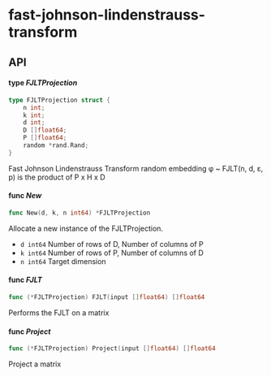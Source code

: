 # fast-johnson-lindenstrauss-transform #
## API ##

#### type _FJLTProjection_ ####
```go
type FJLTProjection struct {
    n int;
    k int;
    d int;
    D []float64;
    P []float64;
    random *rand.Rand;
}
```
Fast Johnson Lindenstrauss Transform random embedding &phi; ~ FJLT(n, d, &epsilon;, p) is the product of P x H x D
#### func _New_ ####
``` go
func New(d, k, n int64) *FJLTProjection
```
Allocate a new instance of the FJLTProjection.
+ `d int64` Number of rows of D, Number of columns of P
+ `k int64` Number of rows of P, Number of columns of D
+ `n int64` Target dimension

#### func _FJLT_ ####
```go
func (*FJLTProjection) FJLT(input []float64) []float64
```
Performs the FJLT on a matrix
#### func _Project_ ####
```go
func (*FJLTProjection) Project(input []float64) []float64
```
Project a matrix
